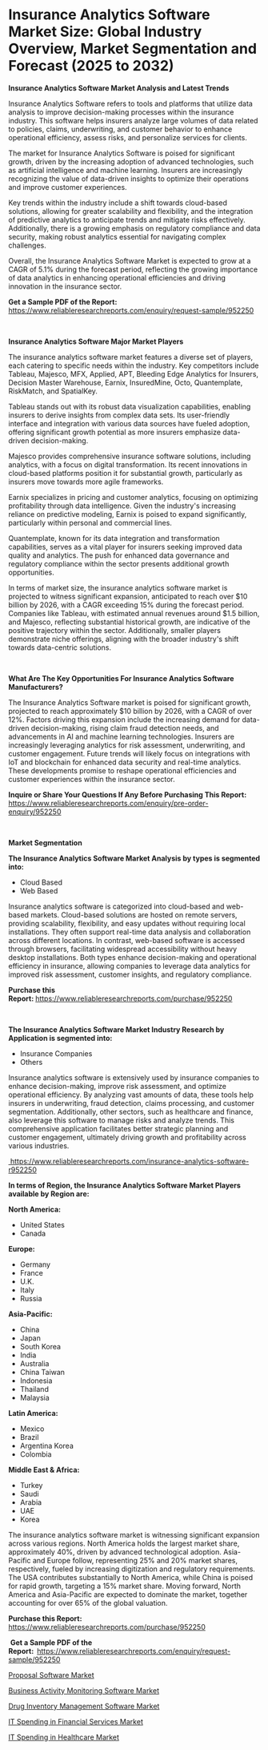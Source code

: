 <p><h1>Insurance Analytics Software Market Size: Global Industry Overview, Market Segmentation and Forecast (2025 to 2032)</h1></p><p><strong>Insurance Analytics Software Market Analysis and Latest Trends</strong></p>
<p><p>Insurance Analytics Software refers to tools and platforms that utilize data analysis to improve decision-making processes within the insurance industry. This software helps insurers analyze large volumes of data related to policies, claims, underwriting, and customer behavior to enhance operational efficiency, assess risks, and personalize services for clients. </p><p>The market for Insurance Analytics Software is poised for significant growth, driven by the increasing adoption of advanced technologies, such as artificial intelligence and machine learning. Insurers are increasingly recognizing the value of data-driven insights to optimize their operations and improve customer experiences. </p><p>Key trends within the industry include a shift towards cloud-based solutions, allowing for greater scalability and flexibility, and the integration of predictive analytics to anticipate trends and mitigate risks effectively. Additionally, there is a growing emphasis on regulatory compliance and data security, making robust analytics essential for navigating complex challenges.</p><p>Overall, the Insurance Analytics Software Market is expected to grow at a CAGR of 5.1% during the forecast period, reflecting the growing importance of data analytics in enhancing operational efficiencies and driving innovation in the insurance sector.</p></p>
<p><strong>Get a Sample PDF of the Report:&nbsp;</strong> <a href="https://www.reliableresearchreports.com/enquiry/request-sample/952250?utm_campaign=113&utm_medium=2&utm_source=Github&utm_content=ia&utm_term=06032025&utm_id=insurance-analytics-software">https://www.reliableresearchreports.com/enquiry/request-sample/952250</a></p>
<p>&nbsp;</p>
<p><strong>Insurance Analytics Software Major Market Players</strong></p>
<p><p>The insurance analytics software market features a diverse set of players, each catering to specific needs within the industry. Key competitors include Tableau, Majesco, MFX, Applied, APT, Bleeding Edge Analytics for Insurers, Decision Master Warehouse, Earnix, InsuredMine, Octo, Quantemplate, RiskMatch, and SpatialKey. </p><p>Tableau stands out with its robust data visualization capabilities, enabling insurers to derive insights from complex data sets. Its user-friendly interface and integration with various data sources have fueled adoption, offering significant growth potential as more insurers emphasize data-driven decision-making. </p><p>Majesco provides comprehensive insurance software solutions, including analytics, with a focus on digital transformation. Its recent innovations in cloud-based platforms position it for substantial growth, particularly as insurers move towards more agile frameworks.</p><p>Earnix specializes in pricing and customer analytics, focusing on optimizing profitability through data intelligence. Given the industry's increasing reliance on predictive modeling, Earnix is poised to expand significantly, particularly within personal and commercial lines.</p><p>Quantemplate, known for its data integration and transformation capabilities, serves as a vital player for insurers seeking improved data quality and analytics. The push for enhanced data governance and regulatory compliance within the sector presents additional growth opportunities.</p><p>In terms of market size, the insurance analytics software market is projected to witness significant expansion, anticipated to reach over $10 billion by 2026, with a CAGR exceeding 15% during the forecast period. Companies like Tableau, with estimated annual revenues around $1.5 billion, and Majesco, reflecting substantial historical growth, are indicative of the positive trajectory within the sector. Additionally, smaller players demonstrate niche offerings, aligning with the broader industry's shift towards data-centric solutions.</p></p>
<p>&nbsp;</p>
<p><strong>What Are The Key Opportunities For Insurance Analytics Software Manufacturers?</strong></p>
<p><p>The Insurance Analytics Software market is poised for significant growth, projected to reach approximately $10 billion by 2026, with a CAGR of over 12%. Factors driving this expansion include the increasing demand for data-driven decision-making, rising claim fraud detection needs, and advancements in AI and machine learning technologies. Insurers are increasingly leveraging analytics for risk assessment, underwriting, and customer engagement. Future trends will likely focus on integrations with IoT and blockchain for enhanced data security and real-time analytics. These developments promise to reshape operational efficiencies and customer experiences within the insurance sector.</p></p>
<p><strong>Inquire or Share Your Questions If Any Before Purchasing This Report:</strong> <a href="https://www.reliableresearchreports.com/enquiry/pre-order-enquiry/952250?utm_campaign=113&utm_medium=2&utm_source=Github&utm_content=ia&utm_term=06032025&utm_id=insurance-analytics-software">https://www.reliableresearchreports.com/enquiry/pre-order-enquiry/952250</a></p>
<p>&nbsp;</p>
<p><strong>Market Segmentation</strong></p>
<p><strong>The Insurance Analytics Software Market Analysis by types is segmented into:</strong></p>
<p><ul><li>Cloud Based</li><li>Web Based</li></ul></p>
<p><p>Insurance analytics software is categorized into cloud-based and web-based markets. Cloud-based solutions are hosted on remote servers, providing scalability, flexibility, and easy updates without requiring local installations. They often support real-time data analysis and collaboration across different locations. In contrast, web-based software is accessed through browsers, facilitating widespread accessibility without heavy desktop installations. Both types enhance decision-making and operational efficiency in insurance, allowing companies to leverage data analytics for improved risk assessment, customer insights, and regulatory compliance.</p></p>
<p><strong>Purchase this Report:&nbsp;</strong><a href="https://www.reliableresearchreports.com/purchase/952250?utm_campaign=113&utm_medium=2&utm_source=Github&utm_content=ia&utm_term=06032025&utm_id=insurance-analytics-software">https://www.reliableresearchreports.com/purchase/952250</a></p>
<p>&nbsp;</p>
<p><strong>The Insurance Analytics Software Market Industry Research by Application is segmented into:</strong></p>
<p><ul><li>Insurance Companies</li><li>Others</li></ul></p>
<p><p>Insurance analytics software is extensively used by insurance companies to enhance decision-making, improve risk assessment, and optimize operational efficiency. By analyzing vast amounts of data, these tools help insurers in underwriting, fraud detection, claims processing, and customer segmentation. Additionally, other sectors, such as healthcare and finance, also leverage this software to manage risks and analyze trends. This comprehensive application facilitates better strategic planning and customer engagement, ultimately driving growth and profitability across various industries.</p></p>
<p><a href="https://www.reliableresearchreports.com/insurance-analytics-software-r952250?utm_campaign=113&utm_medium=2&utm_source=Github&utm_content=ia&utm_term=06032025&utm_id=insurance-analytics-software">&nbsp;https://www.reliableresearchreports.com/insurance-analytics-software-r952250</a></p>
<p><strong>In terms of Region, the Insurance Analytics Software Market Players available by Region are:</strong></p>
<p>
    <p> <strong> North America: </strong>
        <ul>
            <li>United States</li>
            <li>Canada</li>
        </ul>
        </p> 
    <p> <strong> Europe: </strong>
        <ul>
            <li>Germany</li>
            <li>France</li>
            <li>U.K.</li>
            <li>Italy</li>
            <li>Russia</li>
        </ul>
        </p> 
    <p> <strong> Asia-Pacific: </strong>
        <ul>
            <li>China</li>
            <li>Japan</li>
            <li>South Korea</li>
            <li>India</li>
            <li>Australia</li>
            <li>China Taiwan</li>
            <li>Indonesia</li>
            <li>Thailand</li>
            <li>Malaysia</li>
        </ul>
        </p> 
    <p> <strong> Latin America: </strong>
        <ul>
            <li>Mexico</li>
            <li>Brazil</li>
            <li>Argentina Korea</li>
            <li>Colombia</li>
        </ul>
        </p> 
    <p> <strong> Middle East & Africa: </strong>
        <ul>
            <li>Turkey</li>
            <li>Saudi</li>
            <li>Arabia</li>
            <li>UAE</li>
            <li>Korea</li>
        </ul>
    </p>
    </p>
<p><p>The insurance analytics software market is witnessing significant expansion across various regions. North America holds the largest market share, approximately 40%, driven by advanced technological adoption. Asia-Pacific and Europe follow, representing 25% and 20% market shares, respectively, fueled by increasing digitization and regulatory requirements. The USA contributes substantially to North America, while China is poised for rapid growth, targeting a 15% market share. Moving forward, North America and Asia-Pacific are expected to dominate the market, together accounting for over 65% of the global valuation.</p></p>
<p><strong>Purchase this Report: </strong><a href="https://www.reliableresearchreports.com/purchase/952250?utm_campaign=113&utm_medium=2&utm_source=Github&utm_content=ia&utm_term=06032025&utm_id=insurance-analytics-software">https://www.reliableresearchreports.com/purchase/952250</a></p>
<p>&nbsp;<strong>Get a Sample PDF of the Report:&nbsp;&nbsp;</strong><a href="https://www.reliableresearchreports.com/enquiry/request-sample/952250?utm_campaign=113&utm_medium=2&utm_source=Github&utm_content=ia&utm_term=06032025&utm_id=insurance-analytics-software">https://www.reliableresearchreports.com/enquiry/request-sample/952250</a></p>
<p><strong></strong></p>
<p><p><a href="https://github.com/luarbpurwal/Market-Research-Report-List-1/blob/main/proposal-software-market.md?utm_campaign=113&utm_medium=2&utm_source=Github&utm_content=ia&utm_term=06032025&utm_id=insurance-analytics-software">Proposal Software Market</a></p><p><a href="https://github.com/rreynagjysma65/Market-Research-Report-List-1/blob/main/business-activity-monitoring-software-market.md?utm_campaign=113&utm_medium=2&utm_source=Github&utm_content=ia&utm_term=06032025&utm_id=insurance-analytics-software">Business Activity Monitoring Software Market</a></p><p><a href="https://github.com/luarbpurwal/Market-Research-Report-List-1/blob/main/drug-inventory-management-software-market.md?utm_campaign=113&utm_medium=2&utm_source=Github&utm_content=ia&utm_term=06032025&utm_id=insurance-analytics-software">Drug Inventory Management Software Market</a></p><p><a href="https://github.com/vassihucz/Market-Research-Report-List-1/blob/main/it-spending-in-financial-services-market.md?utm_campaign=113&utm_medium=2&utm_source=Github&utm_content=ia&utm_term=06032025&utm_id=insurance-analytics-software">IT Spending in Financial Services Market</a></p><p><a href="https://github.com/dibesnayee/Market-Research-Report-List-1/blob/main/it-spending-in-healthcare-market.md?utm_campaign=113&utm_medium=2&utm_source=Github&utm_content=ia&utm_term=06032025&utm_id=insurance-analytics-software">IT Spending in Healthcare Market</a></p></p>